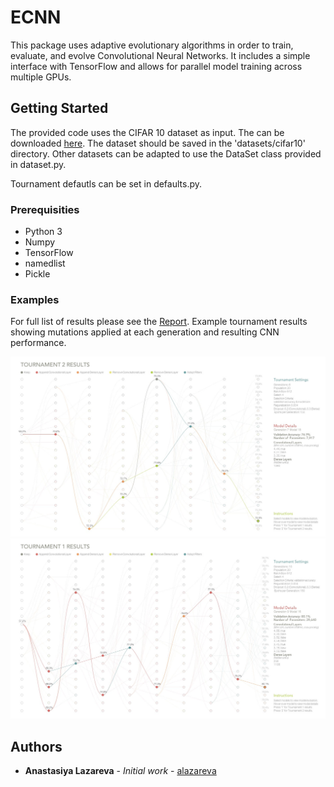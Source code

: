 # ECNN
This package uses adaptive evolutionary algorithms in order to train, evaluate, and evolve Convolutional Neural Networks. It includes a simple interface with TensorFlow and allows for parallel model training across multiple GPUs.

## Getting Started

The provided code uses the CIFAR 10 dataset as input. The can be downloaded [here](https://www.cs.toronto.edu/~kriz/cifar.html). The dataset should be saved in the 'datasets/cifar10' directory. Other datasets can be adapted to use the DataSet class provided in dataset.py.

Tournament defautls can be set in defaults.py.

### Prerequisities
* Python 3
* Numpy
* TensorFlow
* namedlist
* Pickle

### Examples 
For full list of results please see the [Report](https://github.com/alazareva/ECNN/blob/master/report.pdf).  Example tournament results showing mutations applied at each generation and resulting CNN performance.

![Ex1](https://github.com/alazareva/ECNN/blob/master/examples/screenshot_2.jpg)
![Ex2](https://github.com/alazareva/ECNN/blob/master/examples/screenshot_3.jpg)

## Authors

* **Anastasiya Lazareva** - *Initial work* - [alazareva](https://github.com/alazareva)

